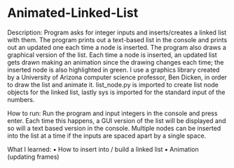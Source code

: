 # Animated-Linked-List
Description: Program asks for integer inputs and inserts/creates a linked list with them.
The program prints out a text-based list in the console and prints out an updated one each
time a node is inserted. The program also draws a graphical version of the list. Each time
a node is inserted, an updated list gets drawn making an animation since the drawing changes
each time; the inserted node is also highlighted in green. I use a graphics library created 
by a University of Arizona computer science professor, Ben Dicken, in order to draw the list 
and animate it. list_node.py is imported to create list node objects for the linked list, lastly 
sys is imported for the standard input of the numbers.

How to run: Run the program and input integers in the console and press enter. Each time this 
happens, a GUI version of the list will be displayed and so will a text based version in the 
console. Multiple nodes can be inserted into the list at a time if the inputs are spaced apart 
by a single space.

What I learned: 
	▪	How to insert into / build a linked list
	▪	Animation (updating frames)
